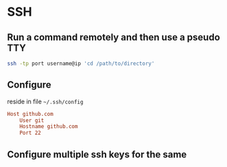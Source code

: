 # SSH

## Run a command remotely and then use a pseudo TTY

```bash
ssh -tp port username@ip 'cd /path/to/directory'
```

## Configure

reside in file `~/.ssh/config`

```conf
Host github.com
    User git
    Hostname github.com
    Port 22
```

## Configure multiple ssh keys for the same